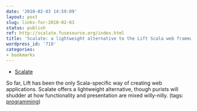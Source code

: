 ```yaml
---
date: '2010-02-03 14:59:09'
layout: post
slug: links-for-2010-02-03
status: publish
ref: http://scalate.fusesource.org/index.html
title: 'Scalate: a lightweight alternative to the Lift Scala web framework'
wordpress_id: '718'
categories:
- bookmarks
---
```


  * [Scalate](http://scalate.fusesource.org/index.html)


So far, Lift has been the only Scala-specific way of creating web applications.  Scalate offers a lightweight alternative, though purists will shudder at how functionality and presentation are mixed willy-nilly. (tags: [programming](http://delicious.com/eob/programming))



